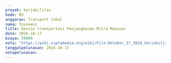 ```yaml
---
proyek: kerjabilitas
kode: B5
anggaran: Transport lokal
nama: Yusnaeni
title: bensin transportasi Penjangkauan Mitra Makasar
date: 2016-10-17
biaya: 50000
nota: "https://wiki.ciptamedia.org/wiki/File:Oktober_17_2016_kerjabilitas_B5_bensin_bulukumba_neni.jpg"
tanggalpelunasan: 2016-10-17
notapelunasan:
---
```

